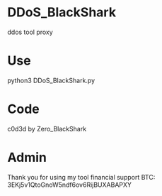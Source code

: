 # DDoS_BlackShark
ddos tool proxy
# Use
python3 DDoS_BlackShark.py
# Code
c0d3d by Zero_BlackShark
# Admin
Thank you for using my tool
financial support BTC:
3EKj5v1QtoGnoW5ndf6ov6RijBUXABAPXY
